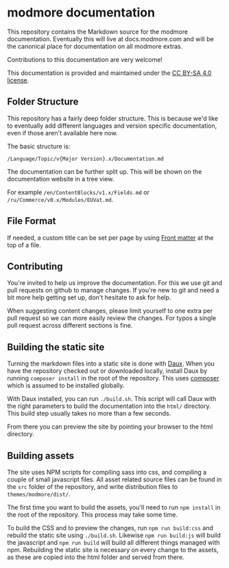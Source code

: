 modmore documentation
=====================

This repository contains the Markdown source for the modmore documentation. Eventually this will live at docs.modmore.com and will be the canonical place for documentation on all modmore extras.

Contributions to this documentation are very welcome!

This documentation is provided and maintained under the [CC BY-SA 4.0 license](https://creativecommons.org/licenses/by-sa/4.0/). 

## Folder Structure

This repository has a fairly deep folder structure. This is because we'd like to eventually add different languages and version specific documentation, even if those aren't available here now.

The basic structure is:

`/Language/Topic/v{Major Version}.x/Documentation.md`

The documentation can be further split up. This will be shown on the documentation website in a tree view. 

For example `/en/ContentBlocks/v1.x/Fields.md` or `/ru/Commerce/v0.x/Modules/EUVat.md`. 

## File Format

If needed, a custom title can be set per page by using [Front matter](http://daux.io/Features/Front_Matter) at the top of a file. 

## Contributing

You're invited to help us improve the documentation. For this we use git and pull requests on github to manage changes. If you're new to git and need a bit more help getting set up, don't hesitate to ask for help. 

When suggesting content changes, please limit yourself to one extra per pull request so we can more easily review the changes. For typos a single pull request across different sections is fine. 

## Building the static site

Turning the markdown files into a static site is done with [Daux](http://daux.io/). When you have the repository checked out or downloaded locally, install Daux by running `composer install` in the root of the repository. This uses [composer](https://getcomposer.org/) which is assumed to be installed globally.

With Daux installed, you can run `./build.sh`. This script will call Daux with the right parameters to build the documentation into the `html/` directory. This build step usually takes no more than a few seconds. 

From there you can preview the site by pointing your browser to the html directory.

## Building assets

The site uses NPM scripts for compiling sass into css, and compiling a couple of small javascript files. All asset related source files can be found in the `src` folder of the repository, and write distribution files to `themes/modmore/dist/`. 

The first time you want to build the assets, you'll need to run `npm install` in the root of the repository. This process may take some time. 

To build the CSS and to preview the changes, run `npm run build:css` and rebuild the static site using `./build.sh`. Likewise `npm run build:js` will build the javascript and `npm run build` will build all different things managed with npm. Rebuilding the static site is necessary on every change to the assets, as these are copied into the html folder and served from there.

